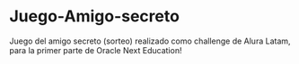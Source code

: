 # Juego-Amigo-secreto
Juego del amigo secreto (sorteo) realizado como challenge de Alura Latam, para la primer parte de Oracle Next Education!
